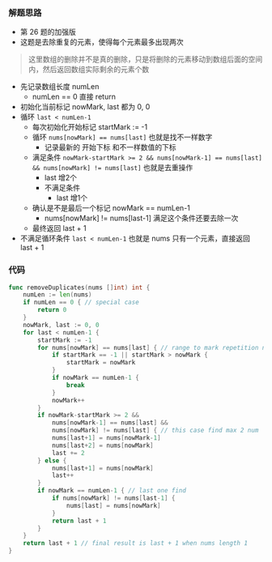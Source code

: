 ### 解题思路

- 第 26 题的加强版
- 这题是去除重复的元素，使得每个元素最多出现两次

> 这里数组的删除并不是真的删除，只是将删除的元素移动到数组后面的空间内，然后返回数组实际剩余的元素个数

- 先记录数组长度 numLen
  - numLen == 0 直接 return
- 初始化当前标记 nowMark, last 都为 0, 0
- 循环 `last < numLen-1`
  - 每次初始化开始标记 startMark := -1
  - 循环 `nums[nowMark] == nums[last]` 也就是找不一样数字
    - 记录最新的 开始下标 和不一样数值的下标
  - 满足条件 `nowMark-startMark >= 2 && nums[nowMark-1] == nums[last] && nums[nowMark] != nums[last]` 也就是去重操作
      - last 增2个
    - 不满足条件
      - last 增1个
  - 确认是不是最后一个标记 nowMark == numLen-1
    - nums[nowMark] != nums[last-1] 满足这个条件还要去除一次
  - 最终返回 last + 1
- 不满足循环条件 `last < numLen-1` 也就是 nums 只有一个元素，直接返回 last + 1

### 代码

```go
func removeDuplicates(nums []int) int {
	numLen := len(nums)
	if numLen == 0 { // special case
		return 0
	}
	nowMark, last := 0, 0
	for last < numLen-1 {
		startMark := -1
		for nums[nowMark] == nums[last] { // range to mark repetition num
			if startMark == -1 || startMark > nowMark {
				startMark = nowMark
			}
			if nowMark == numLen-1 {
				break
			}
			nowMark++
		}
		if nowMark-startMark >= 2 &&
			nums[nowMark-1] == nums[last] &&
			nums[nowMark] != nums[last] { // this case find max 2 num
			nums[last+1] = nums[nowMark-1]
			nums[last+2] = nums[nowMark]
			last += 2
		} else {
			nums[last+1] = nums[nowMark]
			last++
		}
		if nowMark == numLen-1 { // last one find
			if nums[nowMark] != nums[last-1] {
				nums[last] = nums[nowMark]
			}
			return last + 1
		}
	}
	return last + 1 // final result is last + 1 when nums length 1
}
```
